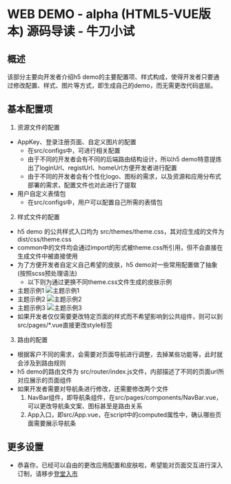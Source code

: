 # WEB DEMO - alpha (HTML5-VUE版本) 源码导读 - 牛刀小试
## 概述
该部分主要向开发者介绍h5 demo的主要配置项、样式构成，使得开发者只要通过修改配置、样式、图片等方式，即生成自己的demo，而无需更改代码底层。

## 基本配置项
1. 资源文件的配置
  - AppKey、登录注册页面、自定义图片的配置
    - 在src/configs中，可进行相关配置
    - 由于不同的开发者会有不同的后端路由结构设计，所以h5 demo特意提炼出了loginUrl、registUrl、homeUrl方便开发者进行配置
    - 由于不同的开发者会有个性化logo、图标的需求，以及资源和应用分布式部署的需求，配置文件也对此进行了提取
  - 用户自定义表情包
    - 在src/configs中，用户可以配置自己所需的表情包

2. 样式文件的配置
  - h5 demo 的公共样式入口均为 src/themes/theme.css，其对应生成的文件为dist/css/theme.css
  - common中的文件均会通过import的形式被theme.css所引用，但不会直接在生成文件中被直接使用
  - 为了方便开发者自定义自己希望的皮肤，h5 demo对一些常用配置做了抽象(按照scss预处理语法)
    - 以下则为通过更换不同theme.css文件生成的皮肤示例
  - 主题示例1
    ![主题示例1](http://yx-web.nos.netease.com/webdoc/h5/docs/h5demo-theme-1.jpg)
  - 主题示例2
    ![主题示例2](http://yx-web.nos.netease.com/webdoc/h5/docs/h5demo-theme-2.jpg)
  - 主题示例3
    ![主题示例3](http://yx-web.nos.netease.com/webdoc/h5/docs/h5demo-theme-3.jpg)
  - 如果开发者仅仅需要更改特定页面的样式而不希望影响到公共组件，则可以到src/pages/*.vue直接更改style标签

3. 路由的配置
  - 根据客户不同的需求，会需要对页面导航进行调整，去掉某些功能等，此时就会涉及到路由规则
  - h5 demo的路由文件为 src/router/index.js文件，内部描述了不同的页面url所对应展示的页面组件
  - 如果开发者需要对导航条进行修改，还需要修改两个文件
    1. NavBar组件，即导航条组件，在src/pages/components/NavBar.vue，可以更改导航条文案、图标甚至是路由关系
    2. App入口，即src/App.vue，在script中的computed属性中，确认哪些页面需要展示导航条

## 更多设置
- 恭喜你，已经可以自由的更改应用配置和皮肤啦，希望能对页面交互进行深入订制，请移步[登堂入市](./h5-demo-guide-2.md)